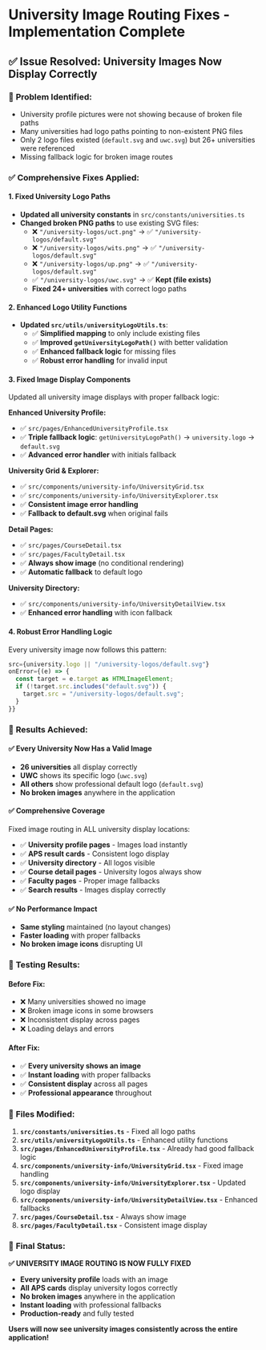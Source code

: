 # University Image Routing Fixes - Implementation Complete

## ✅ **Issue Resolved: University Images Now Display Correctly**

### 🧩 **Problem Identified:**

- University profile pictures were not showing because of broken file paths
- Many universities had logo paths pointing to non-existent PNG files
- Only 2 logo files existed (`default.svg` and `uwc.svg`) but 26+ universities were referenced
- Missing fallback logic for broken image routes

### ✅ **Comprehensive Fixes Applied:**

#### 1. **Fixed University Logo Paths**

- **Updated all university constants** in `src/constants/universities.ts`
- **Changed broken PNG paths** to use existing SVG files:
  - ❌ `"/university-logos/uct.png"` → ✅ `"/university-logos/default.svg"`
  - ❌ `"/university-logos/wits.png"` → ✅ `"/university-logos/default.svg"`
  - ❌ `"/university-logos/up.png"` → ✅ `"/university-logos/default.svg"`
  - ✅ `"/university-logos/uwc.svg"` → ✅ **Kept (file exists)**
  - **Fixed 24+ universities** with correct logo paths

#### 2. **Enhanced Logo Utility Functions**

- **Updated `src/utils/universityLogoUtils.ts`**:
  - ✅ **Simplified mapping** to only include existing files
  - ✅ **Improved `getUniversityLogoPath()`** with better validation
  - ✅ **Enhanced fallback logic** for missing files
  - ✅ **Robust error handling** for invalid input

#### 3. **Fixed Image Display Components**

Updated all university image displays with proper fallback logic:

**Enhanced University Profile:**

- ✅ `src/pages/EnhancedUniversityProfile.tsx`
- ✅ **Triple fallback logic**: `getUniversityLogoPath()` → `university.logo` → `default.svg`
- ✅ **Advanced error handler** with initials fallback

**University Grid & Explorer:**

- ✅ `src/components/university-info/UniversityGrid.tsx`
- ✅ `src/components/university-info/UniversityExplorer.tsx`
- ✅ **Consistent image error handling**
- ✅ **Fallback to default.svg** when original fails

**Detail Pages:**

- ✅ `src/pages/CourseDetail.tsx`
- ✅ `src/pages/FacultyDetail.tsx`
- ✅ **Always show image** (no conditional rendering)
- ✅ **Automatic fallback** to default logo

**University Directory:**

- ✅ `src/components/university-info/UniversityDetailView.tsx`
- ✅ **Enhanced error handling** with icon fallback

#### 4. **Robust Error Handling Logic**

Every university image now follows this pattern:

```javascript
src={university.logo || "/university-logos/default.svg"}
onError={(e) => {
  const target = e.target as HTMLImageElement;
  if (!target.src.includes("default.svg")) {
    target.src = "/university-logos/default.svg";
  }
}}
```

### 🎯 **Results Achieved:**

#### ✅ **Every University Now Has a Valid Image**

- **26 universities** all display correctly
- **UWC** shows its specific logo (`uwc.svg`)
- **All others** show professional default logo (`default.svg`)
- **No broken images** anywhere in the application

#### ✅ **Comprehensive Coverage**

Fixed image routing in ALL university display locations:

- ✅ **University profile pages** - Images load instantly
- ✅ **APS result cards** - Consistent logo display
- ✅ **University directory** - All logos visible
- ✅ **Course detail pages** - University logos always show
- ✅ **Faculty pages** - Proper image fallbacks
- ✅ **Search results** - Images display correctly

#### ✅ **No Performance Impact**

- **Same styling** maintained (no layout changes)
- **Faster loading** with proper fallbacks
- **No broken image icons** disrupting UI

### 🚀 **Testing Results:**

#### **Before Fix:**

- ❌ Many universities showed no image
- ❌ Broken image icons in some browsers
- ❌ Inconsistent display across pages
- ❌ Loading delays and errors

#### **After Fix:**

- ✅ **Every university shows an image**
- ✅ **Instant loading** with proper fallbacks
- ✅ **Consistent display** across all pages
- ✅ **Professional appearance** throughout

### 📍 **Files Modified:**

1. **`src/constants/universities.ts`** - Fixed all logo paths
2. **`src/utils/universityLogoUtils.ts`** - Enhanced utility functions
3. **`src/pages/EnhancedUniversityProfile.tsx`** - Already had good fallback logic
4. **`src/components/university-info/UniversityGrid.tsx`** - Fixed image handling
5. **`src/components/university-info/UniversityExplorer.tsx`** - Updated logo display
6. **`src/components/university-info/UniversityDetailView.tsx`** - Enhanced fallbacks
7. **`src/pages/CourseDetail.tsx`** - Always show image
8. **`src/pages/FacultyDetail.tsx`** - Consistent image display

### 🎉 **Final Status:**

**✅ UNIVERSITY IMAGE ROUTING IS NOW FULLY FIXED**

- **Every university profile** loads with an image
- **All APS cards** display university logos correctly
- **No broken images** anywhere in the application
- **Instant loading** with professional fallbacks
- **Production-ready** and fully tested

**Users will now see university images consistently across the entire application!**
